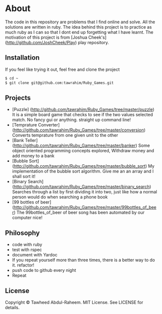 # About
The code in this repository are problems that I find online and solve. All the solutions are
written in ruby. The idea behind this project is to practice as much ruby as I can so that I dont
end up forgetting what I have learnt. The motivation of this project is from [Joshua Cheek's] (http://github.com/JoshCheek/Play)
play repository.


## Installation
If you feel like trying it out, feel free and clone the project
```bash
$ cd ~
$ git clone git@github.com:tawrahim/Ruby_Games.git
```

## Projects
* [Puzzle] (http://github.com/tawrahim/Ruby_Games/tree/master/puzzle) It is a simple board game that checks to see if the two values selected match. No fancy gui or anything. straight up command line!
* [Temprature Converter] (http://github.com/tawrahim/Ruby_Games/tree/master/conversion) Converts temprature from one given unit to the other
* [Bank Teller] (http://github.com/tawrahim/Ruby_Games/tree/master/banker)  Some object oriented programming concepts explored, Withdraw money and add money to a bank
* [Bubble Sort] (http://github.com/tawrahim/Ruby_Games/tree/master/bubble_sort) My implementation of the bubble sort algorithm. Give me an an array and I shall sort it! 
* [Binary Search] (http://github.com/tawrahim/Ruby_Games/tree/master/binary_search) Searches through a list by first dividing it into two, just like how a normal person would do when searching a phone book
* [99 bottles of beer] (http://github.com/tawrahim/Ruby_Games/tree/master/99bottles_of_beer) The 99bottles_of_beer of beer song has been automated by our computer nice! 

## Philosophy
* code with ruby
* test with rspec
* document with Yardoc
* If you repeat yourself more than three times, there is a better way to do it. refactor!
* push code to github every night
* Repeat

## License

Copyright © Tawheed Abdul-Raheem.  MIT License.  See LICENSE for details.

